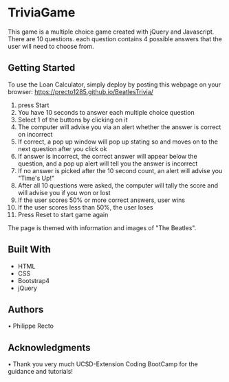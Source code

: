 # TriviaGame

This game is a multiple choice game created with jQuery and Javascript. There are 10 questions. each question contains 4 possible answers that the user will need to choose from.

## Getting Started

To use the Loan Calculator, simply deploy by posting this webpage on your browser: https://precto1285.github.io/BeatlesTrivia/


1. press Start
2. You have 10 seconds to answer each multiple choice question
3. Select 1 of the buttons by clicking on it
4. The computer will advise you via an alert whether the answer is correct on incorrect
5. If correct, a pop up window will pop up stating so and moves on to the next question after you click ok
5. If answer is incorrect, the correct answer will appear below the question, and a pop up alert will tell you the answer is incorrect
6. If no answer is picked after the 10 second count, an alert will advise you "Time's Up!"
7. After all 10 questions were asked, the computer will tally the score and will advise you if you won or lost
8. If the user scores 50% or more correct answers, user wins
9. If the user scores less than 50%, the user loses
10. Press Reset to start game again

The page is themed with information and images of "The Beatles".


## Built With
* HTML
* CSS
* Bootstrap4
* jQuery

## Authors
•	Philippe Recto

## Acknowledgments
•	Thank you very much UCSD-Extension Coding BootCamp for the guidance and tutorials!
